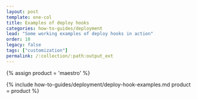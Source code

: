 ```yaml
---
layout: post
template: one-col
title: Examples of deploy hooks
categories: how-to-guides/deployment
lead: "Some working examples of deploy hooks in action"
order: 10
legacy: false
tags: ["customization"]
permalink: /:collection/:path:output_ext
---
```


{% assign product = 'maestro' %}

{% include how-to-guides/deployment/deploy-hook-examples.md product = product %}
